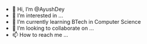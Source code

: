 - 👋 Hi, I’m @AyushDey
- 👀 I’m interested in ...
- 🌱 I’m currently learning BTech in Computer Science
- 💞️ I’m looking to collaborate on ...
- 📫 How to reach me ...

<!---
AyushDey/AyushDey is a ✨ special ✨ repository because its `README.md` (this file) appears on your GitHub profile.
You can click the Preview link to take a look at your changes.
--->
